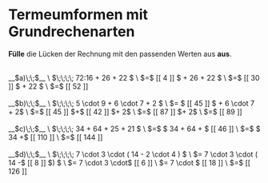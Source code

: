 <!--
version:  0.0.1
language: de


@style
main > *:not(:last-child) {
  margin-bottom: 3rem;
}

input {
    text-align: center;
}

.flex-container {
    display: flex;
    flex-wrap: wrap;
    align-items: stretch;
    gap: 20px;
}

.flex-child {
    flex: 1;
    min-width: 350px;
    margin-right: 20px;
}

@media (max-width: 400px) {
    .flex-child {
        flex: 100%;
        margin-right: 0;
    }
}
@end

formula: \carry   \textcolor{red}{\scriptsize #1}
formula: \digit   \rlap{\carry{#1}}\phantom{#2}#2
formula: \permil  \text{‰}

import: https://raw.githubusercontent.com/LiaTemplates/Tikz-Jax/main/README.md

script: https://cdn.jsdelivr.net/gh/LiaTemplates/Tikz-Jax@main/dist/index.js


tags: Terme, Grundrechenarten, Vorrangsregeln, sehr leicht, sehr niedrig, Angeben

comment: Verrechne Schrittweise den Term. Lerne wie Termumformungen niedergeschrieben werden.

author: Martin Lommatzsch

-->




# Termeumformen mit Grundrechenarten

**Fülle** die Lücken der Rechnung mit den passenden Werten aus **aus**.

<section class="flex-container">

<div class="flex-child">
<br>
__$a)\;\;$__ \
$\;\;\;\; 72:16 + 26 + 22 $ \
$=$ [[ 4 ]] $ + 26 + 22  $ \
$=$ [[ 30 ]] $ + 22  $ \
$=$ [[ 52 ]] 
<br>
</div> 
<div class="flex-child">
<br>
__$b)\;\;$__ \
$\;\;\;\; 5 \cdot 9 + 6 \cdot 7 + 2 $ \
$= $ [[ 45 ]] $ + 6 \cdot 7 + 2$ \
$=$ [[ 45 ]]  $+$ [[ 42 ]] $+ 2$  \
$=$ [[ 87 ]]  $+ 2$  \
$=$ [[ 89 ]]
<br>
</div> 
<div class="flex-child">
<br>
__$c)\;\;$__ \
$\;\;\;\; 34 + 64 + 25 + 21   $ \
$=$ $ 34 + 64 + $ [[ 46 ]]  \
$=$ $ 34 +$ [[ 110 ]]  \
$=$ [[ 144 ]] 
<br>
</div> 
<div class="flex-child">
<br>
__$d)\;\;$__ \
$\;\;\;\; 7 \cdot 3 \cdot ( 14 - 2 \cdot 4 ) $ \
$= 7 \cdot 3 \cdot ( 14 -$ [[  8 ]] $) $ \
$= 7 \cdot 3 \cdot$  [[  6 ]]  \
$= 7 \cdot $  [[  18 ]] \
$=$ [[ 126 ]] 
<br>
</div> 
</section>

<br>
<br>
<br>
<br>


